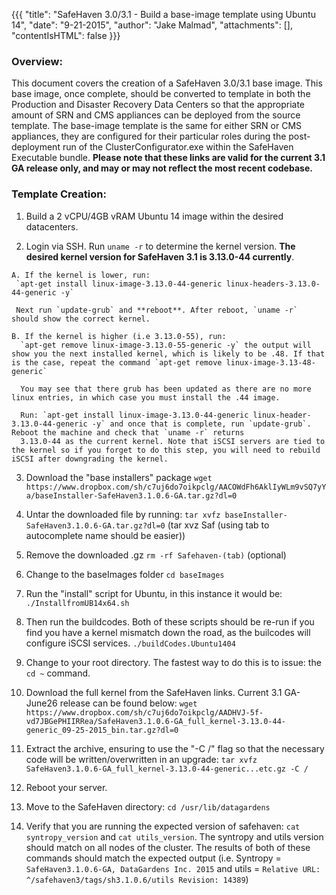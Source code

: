 {{{
  "title": "SafeHaven 3.0/3.1 - Build a base-image template using Ubuntu 14",
  "date": "9-21-2015",
  "author": "Jake Malmad",
  "attachments": [],
  "contentIsHTML": false
}}}

### Overview:

This document covers the creation of a SafeHaven 3.0/3.1 base image. This base image, once complete, should be converted to template in both the Production and Disaster Recovery Data Centers so that the appropriate amount of SRN and CMS appliances can be deployed from the source template. The base-image template is the same for either SRN or CMS appliances, they are configured for their particular roles during the post-deployment run of the ClusterConfigurator.exe within the SafeHaven Executable bundle. **Please note that these links are valid for the current 3.1 GA release only, and may or may not reflect the most recent codebase.**

### Template Creation:

  1. Build a 2 vCPU/4GB vRAM Ubuntu 14 image within the desired datacenters.

  2. Login via SSH. Run `uname -r` to determine the kernel version. **The desired kernel version for SafeHaven 3.1 is 3.13.0-44 currently**.

    A. If the kernel is lower, run:
     `apt-get install linux-image-3.13.0-44-generic linux-headers-3.13.0-44-generic -y`

     Next run `update-grub` and **reboot**. After reboot, `uname -r` should show the correct kernel.  

    B. If the kernel is higher (i.e 3.13.0-55), run:
      `apt-get remove linux-image-3.13.0-55-generic -y` the output will show you the next installed kernel, which is likely to be .48. If that is the case, repeat the command `apt-get remove linux-image-3.13-48-generic`

      You may see that there grub has been updated as there are no more linux entries, in which case you must install the .44 image.

      Run: `apt-get install linux-image-3.13.0-44-generic linux-header-3.13.0-44-generic -y` and once that is complete, run `update-grub`. Reboot the machine and check that `uname -r` returns
      3.13.0-44 as the current kernel. Note that iSCSI servers are tied to the kernel so if you forget to do this step, you will need to rebuild iSCSI after downgrading the kernel.

  3. Download the "base installers" package
      `wget https://www.dropbox.com/sh/c7uj6do7oikpclg/AACOWdFh6AklIyWLm9vSQ7yYa/baseInstaller-SafeHaven3.1.0.6-GA.tar.gz?dl=0`

  4. Untar the downloaded file by running:
      `tar xvfz baseInstaller-SafeHaven3.1.0.6-GA.tar.gz?dl=0` (tar xvz Saf (using tab to autocomplete name should be easier))

  5. Remove the downloaded .gz `rm -rf Safehaven-(tab)` (optional)

  6. Change to the baseImages folder `cd baseImages`

  7. Run the "install" script for Ubuntu, in this instance it would be:
      `./InstallfromUB14x64.sh`

  8. Then run the buildcodes. Both of these scripts should be re-run if you find you have a kernel mismatch down the road, as the builcodes will configure iSCSI services.
      `./buildCodes.Ubuntu1404`

  9. Change to your root directory. The fastest way to do this is to issue: the `cd ~` command.

  10. Download the full kernel from the SafeHaven links. Current 3.1 GA-June26 release can be found below:
      `wget https://www.dropbox.com/sh/c7uj6do7oikpclg/AADHVJ-5f-vd7JBGePHIIRRea/SafeHaven3.1.0.6-GA_full_kernel-3.13.0-44-generic_09-25-2015_bin.tar.gz?dl=0`

  11. Extract the archive, ensuring to use the "-C /" flag so that the necessary code will be written/overwritten in an upgrade:
      `tar xvfz SafeHaven3.1.0.6-GA_full_kernel-3.13.0-44-generic...etc.gz -C /`

  12. Reboot your server.

  13. Move to the SafeHaven directory: `cd /usr/lib/datagardens`

  14. Verify that you are running the expected version of safehaven:
      `cat syntropy_version` and
      `cat utils_version`. The syntropy and utils version should match on all nodes of the cluster. The results of both of these commands should match the expected output (i.e. Syntropy = `SafeHaven3.1.0.6-GA, DataGardens Inc. 2015` and utils = `Relative URL: ^/safehaven3/tags/sh3.1.0.6/utils Revision: 14389`)

  
